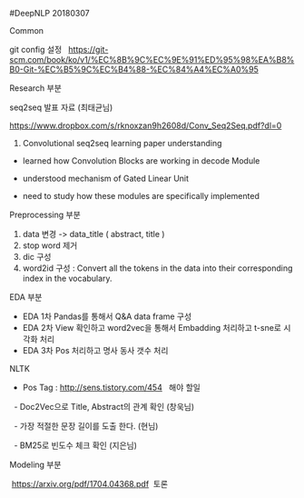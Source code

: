 #DeepNLP 20180307

Common
  
  git config 설정
  
  https://git-scm.com/book/ko/v1/%EC%8B%9C%EC%9E%91%ED%95%98%EA%B8%B0-Git-%EC%B5%9C%EC%B4%88-%EC%84%A4%EC%A0%95

Research 부분
  
  seq2seq 발표 자료 (최태균님)

  https://www.dropbox.com/s/rknoxzan9h2608d/Conv_Seq2Seq.pdf?dl=0
  
  1. Convolutional seq2seq learning paper understanding
    
   - learned how Convolution Blocks are working in decode Module
   
   - understood mechanism of Gated Linear Unit
   
   - need to study how these modules are specifically implemented
  
  
Preprocessing 부분
  1. data 변경 -> data_title ( abstract, title )
  2. stop word 제거
  3. dic 구성 
  4. word2id 구성 : Convert all the tokens in the data into
                 their corresponding index in the vocabulary.

  
EDA 부분

  - EDA 1차 Pandas를 통해서 Q&A data frame 구성
  - EDA 2차 View 확인하고 word2vec을 통해서 Embadding 처리하고 t-sne로 시각화 처리
  - EDA 3차 Pos 처리하고 명사 동사 갯수 처리
  
  NLTK
   - Pos Tag : http://sens.tistory.com/454
  
  해야 할일
  
   - Doc2Vec으로 Title, Abstract의 관계 확인 (창욱님)
   
   - 가장 적절한 문장 길이를 도출 한다. (현님)
   
   - BM25로 빈도수 체크 확인 (지은님)
   

Modeling 부분

 https://arxiv.org/pdf/1704.04368.pdf  토론
